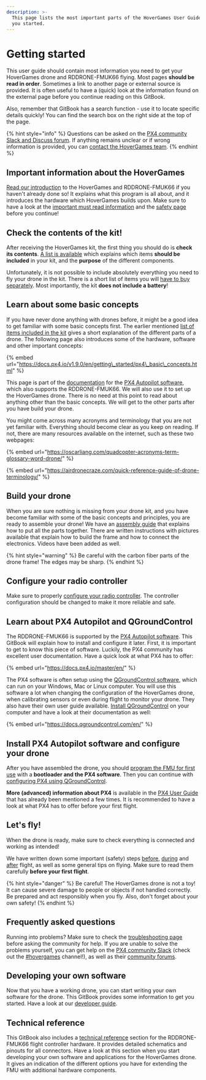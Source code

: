 ```yaml
---
description: >-
  This page lists the most important parts of the HoverGames User Guide to get
  you started.
---
```


# Getting started

This user guide should contain most information you need to get your HoverGames drone and RDDRONE-FMUK66 flying. Most pages **should be read in order**. Sometimes a link to another page or external source is provided. It is often useful to have a \(quick\) look at the information found on the external page before you continue reading on this GitBook. 

Also, remember that GitBook has a search function - use it to locate specific details quickly! You can find the search box on the right side at the top of the page.

{% hint style="info" %}
Questions can be asked on the [PX4 community Slack and Discuss forum](../../contact.md#px4-slack-and-forum). If anything remains unclear or if wrong information is provided, you can [contact the HoverGames team](../../contact.md#contact-the-hovergames-team).
{% endhint %}

## Important information about the HoverGames

[Read our introduction](../../) to the HoverGames and RDDRONE-FMUK66 if you haven't already done so! It explains what this program is all about, and it introduces the hardware which HoverGames builds upon. Make sure to have a look at the [important must read information](../../disclaimer.md) and the [safety page](../../safety.md) before you continue!

## Check the contents of the kit!

After receiving the HoverGames kit, the first thing you should do is **check its contents**. [A list is available](drone-kit-contents.md) which explains which items **should be included** in your kit, and the **purpose** of the different components. 

Unfortunately, it is not possible to include absolutely everything you need to fly your drone in the kit. There is a short list of items you will [have to buy separately](not-included-items.md). Most importantly, the kit **does not include a battery**!

## Learn about some basic concepts

If you have never done anything with drones before, it might be a good idea to get familiar with some basic concepts first. The earlier mentioned [list of items included in the kit](drone-kit-contents.md) gives a short explanation of the different parts of a drone. The following page also introduces some of the hardware, software and other important concepts:

{% embed url="https://docs.px4.io/v1.9.0/en/getting\_started/px4\_basic\_concepts.html" %}

This page is part of the [documentation](https://docs.px4.io/master/en/) for the [PX4 Autopilot software](https://px4.io/), which also supports the RDDRONE-FMUK66. We will also use it to set up the HoverGames drone. There is no need at this point to read about anything other than the basic concepts. We will get to the other parts after you have build your drone.

You might come across many acronyms and terminology that you are not yet familiar with. Everything should become clear as you keep on reading. If not, there are many resources available on the internet, such as these two webpages:

{% embed url="https://oscarliang.com/quadcopter-acronyms-term-glossary-word-drone/" %}

{% embed url="https://airdronecraze.com/quick-reference-guide-of-drone-terminology/" %}

## Build your drone

When you are sure nothing is missing from your drone kit, and you have become familiar with some of the basic concepts and principles, you are ready to assemble your drone! We have an [assembly guide](../assembly/) that explains how to put all the parts together. There are written instructions with pictures[ ](../../archive/s500-drone-frame/video-guide.md)available that explain how to build the frame and how to connect the electronics. Videos have been added as well.

{% hint style="warning" %}
Be careful with the carbon fiber parts of the drone frame! The edges may be sharp.
{% endhint %}

## Configure your radio controller

Make sure to properly [configure your radio controller](../radio-controller-setup.md). The controller configuration should be changed to make it more reliable and safe.

## Learn about PX4 Autopilot and QGroundControl

The RDDRONE-FMUK66 is supported by the [PX4 Autopilot software](https://px4.io/). This GitBook will explain how to install and configure it later. First, it is important to get to know this piece of software. Luckily, the PX4 community has excellent user documentation. Have a quick look at what PX4 has to offer:

{% embed url="https://docs.px4.io/master/en/" %}

The PX4 software is often setup using the [QGroundControl software](http://qgroundcontrol.com/), which can run on your Windows, Mac or Linux computer. You will use this software a lot when changing the configuration of the HoverGames drone, when calibrating sensors or even during flight to monitor your drone. They also have their own user guide available. [Install QGroundControl](../../downloads.md#qgroundcontrol) on your computer and have a look at their documentation as well:

{% embed url="https://docs.qgroundcontrol.com/en/" %}

## Install PX4 Autopilot software and configure your drone

After you have assembled the drone, you should [program the FMU for first use](../programming.md) with a **bootloader and the PX4 software**. Then you can continue with [configuring PX4 using QGroundControl](../qgroundcontrol/).

**More \(advanced\) information about PX4** is available in the [PX4 User Guide](https://docs.px4.io/master/en/) that has already been mentioned a few times. It is recommended to have a look at what PX4 has to offer before your first flight.

## Let's fly!

When the drone is ready, make sure to check everything is connected and working as intended! 

We have written down some important \(safety\) steps [before](../flying/before-you-fly.md), [during](../flying/during-flight.md) and [after](../flying/after-you-fly.md) flight, as well as some general tips on flying. Make sure to read them carefully **before your first flight**.

{% hint style="danger" %}
Be careful! The HoverGames drone is not a toy! It can cause severe damage to people or objects if not handled correctly. Be prepared and act responsibly when you fly. Also, don't forget about your own safety!
{% endhint %}

## Frequently asked questions

Running into problems? Make sure to check the [troubleshooting page](../troubleshooting.md) before asking the community for help. If you are unable to solve the problems yourself, you can get help on the [PX4 community Slack](../../contact.md#px4-slack-and-forum) \(check out the [\#hovergames](https://px4.slack.com/app_redirect?channel=hovergames) channel!\), as well as their [community forums](../../contact.md#px4-slack-and-forum).

## Developing your own software

Now that you have a working drone, you can start writing your own software for the drone. This GitBook provides some information to get you started. Have a look at our [developer guide](https://nxp.gitbook.io/hovergames/developerguide).

## Technical reference

This GitBook also includes a [technical reference](../../rddrone-fmuk66/schematics.md) section for the RDDRONE-FMUK66 flight controller hardware. It provides detailed schematics and pinouts for all connectors. Have a look at this section when you start developing your own software and applications for the HoverGames drone. It gives an indication of the different options you have for extending the FMU with additional hardware components.

